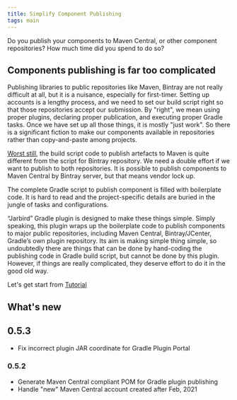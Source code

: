 ```yaml
---
title: Simplify Component Publishing
tags: main
---
```

Do you publish your components to Maven Central, or other component repositories? 
How much time did you spend to do so?

## Components publishing is far too complicated


Publishing libraries to public repositories like Maven, Bintray are not really 
difficult at all, but it is a nuisance, especially for first-timer. Setting up 
accounts is a lengthy process, and we need to set our build script right so that 
those repositories accept our submission. By "right", we mean using proper plugins, 
declaring proper publication, and executing proper Gradle tasks. Once we have set 
up all those things, it is mostly "just work". So there is a significant fiction 
to make our components available in repositories rather than copy-and-paste among projects.

<p><u>Worst still</u>, the build script code to publish artefacts to Maven is quite 
different from the script for Bintray repository. We need a double effort if we want 
to publish to both repositories. It is possible to publish components to Maven Central 
by Bintray server, but that means vendor lock up.</p>

The complete Gradle script to publish component is filled with boilerplate code. 
It is hard to read and the project-specific details are buried in the jungle of 
tasks and configurations.

“Jarbird” Gradle plugin is designed to make these things simple. Simply speaking, 
this plugin wraps up the boilerplate code to publish components to major public 
repositories, including Maven Central, Bintray/JCenter, Gradle’s own plugin repository. 
Its aim is making simple thing simple, so undoubtedly there are things that can be
done by hand-coding the publishing code in Gradle build script, but cannot be done 
by this plugin. However, if things are really complicated, they deserve effort to 
do it in the good old way.

Let's get start from [Tutorial](tutorials/index)

## What's new

## 0.5.3
- Fix incorrect plugin JAR coordinate for Gradle Plugin Portal

### 0.5.2
- Generate Maven Central compliant POM for Gradle plugin publishing
- Handle "new" Maven Central account created after Feb, 2021
